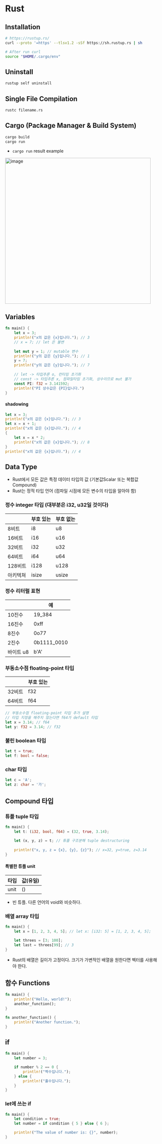 # Rust

## Installation
```bash
# https://rustup.rs/
curl --proto '=https' --tlsv1.2 -sSf https://sh.rustup.rs | sh

# After run curl
source "$HOME/.cargo/env"
```

## Uninstall
```bash
rustup self uninstall
```

## Single File Compilation
```bash
rustc filename.rs
```

## Cargo (Package Manager & Build System)
```bash
cargo build
cargo run
```

- `cargo run` result example

<img width="471" alt="image" src="https://github.com/Nhahan/rust/assets/81916648/dd6b7be6-ea47-4d8c-a398-3ea3c47dadf7">

## Variables
```rust
fn main() {
    let x = 3;
    println!("x의 값은 {x}입니다."); // 3
    // x = 7; // let 은 불변
    
    let mut y = 1; // mutable 변수
    println!("y의 값은 {y}입니다."); // 1
    y = 7;
    println!("y의 값은 {y}입니다."); // 7
    
    // let -> 타입추론 o, 런타임 초기화
    // const -> 타입추론 x, 컴파일타임 초기화, 상수이므로 mut 불가
    const PI: f32 = 3.141592;
    println!("PI 상수값은 {PI}입니다.")
}
```

#### shadowing
```rust
let x = 3;
println!("x의 값은 {x}입니다."); // 3
let x = x + 1;
println!("x의 값은 {x}입니다."); // 4
{
    let x = x * 2;
    println!("x의 값은 {x}입니다."); // 8 
}
println!("x의 값은 {x}입니다."); // 4
```

## Data Type

- Rust에서 모든 값은 특정 데이터 타입의 값 (기본값Scalar 또는 복합값 Compound)
- Rust는 정적 타입 언어 (컴파일 시점에 모든 변수의 타입을 알아야 함)

### 정수 integer 타입 (대부분은 i32, u32일 것이다)

|       | 부호 있는 | 부호 없는 |
|-------|-------|-------|
| 8비트   | i8    | u8    |
| 16비트  | i16   | u16   |
| 32비트  | i32   | u32   |
| 64비트  | i64   | u64   |
| 128비트 | i128  | u128  |
| 아키텍쳐  | isize | usize |

### 정수 리터럴 표현

|         | 예          |
|---------|------------|
| 10진수    | 19_384     |
| 16진수    | 0xff       |
| 8진수     | 0o77       |
| 2진수     | 0b1111_0010|
| 바이트 u8  | b'A'       |

### 부동소수점 floating-point 타입

| | 부호 있는 |
|---|---|
| 32비트 | f32 |
| 64비트 | f64 |

```rust
// 부동소수점 floating-point 타입 추가 설명
// 타입 지정을 해주지 않는다면 f64가 default 타입
let x = 3.14; // f64
let y: f32 = 3.14; // f32
```

### 불린 boolean 타입

```rust
let t = true;
let f: bool = false;
```

### char 타입

```rust
let c = 'A';
let z: char = '가';
```

## Compound 타입

### 튜플 tuple 타입

```rust
fn main() {
    let t: (i32, bool, f64) = (32, true, 3.14);

    let (x, y, z) = t; // 튜플 구조분해 tuple destructuring
    
    println!("x, y, z = {x}, {y}, {z}"); // x=32, y=true, z=3.14
}
```

#### 특별한 튜플 unit

| 타입 | 값(유일) |
|---|---|
| unit | () |

- 빈 튜플. 다른 언어의 void와 비슷하다.

### 배열 array 타입

```rust
fn main() {
    let x = [1, 2, 3, 4, 5]; // let x: [i32: 5] = [1, 2, 3, 4, 5];

    let threes = [3; 100];
    let last = threes[99]; // 3
}
```

- Rust의 배열은 길이가 고정이다. 크기가 가변적인 배열을 원한다면 벡터를 사용해야 한다.

## 함수 Functions

```rust
fn main() {
    println!("Hello, world!");
    another_function();
}

fn another_function() {
    println!("Another function.");
}
```

## if

```rust
fn main() {
    let number = 3;

    if number % 2 == 0 {
        println!("짝수입니다.");
    } else {
        println!("홀수입니다.");
    }
}
```

### let에 쓰는 if

```rust
fn main() {
    let condition = true;
    let number = if condition { 5 } else { 6 };

    println!("The value of number is: {}", number);
}
```